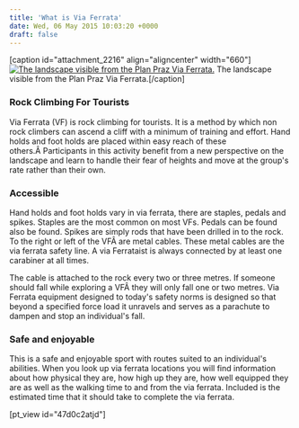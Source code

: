 ```yaml
---
title: 'What is Via Ferrata'
date: Wed, 06 May 2015 10:03:20 +0000
draft: false
---
```


\[caption id="attachment\_2216" align="aligncenter" width="660"\][![The landscape visible from the Plan Praz Via Ferrata. ](http://www.main-vision.com/richard/blog/wp-content/uploads/2015/04/1030278-1024x576.jpg)](http://www.main-vision.com/richard/blog/wp-content/uploads/2015/04/1030278.jpg) The landscape visible from the Plan Praz Via Ferrata.\[/caption\]

### Rock Climbing For Tourists

Via Ferrata (VF) is rock climbing for tourists. It is a method by which non rock climbers can ascend a cliff with a minimum of training and effort. Hand holds and foot holds are placed within easy reach of these others.Â Participants in this activity benefit from a new perspective on the landscape and learn to handle their fear of heights and move at the group's rate rather than their own.

### Accessible

Hand holds and foot holds vary in via ferrata, there are staples, pedals and spikes. Staples are the most common on most VFs. Pedals can be found also be found. Spikes are simply rods that have been drilled in to the rock. To the right or left of the VFÂ are metal cables. These metal cables are the via ferrata safety line. A via Ferrataist is always connected by at least one carabiner at all times.

The cable is attached to the rock every two or three metres. If someone should fall while exploring a VFÂ they will only fall one or two metres. Via Ferrata equipment designed to today's safety norms is designed so that beyond a specified force load it unravels and serves as a parachute to dampen and stop an individual's fall.

### Safe and enjoyable

This is a safe and enjoyable sport with routes suited to an individual's abilities. When you look up via ferrata locations you will find information about how physical they are, how high up they are, how well equipped they are as well as the walking time to and from the via ferrata. Included is the estimated time that it should take to complete the via ferrata.

\[pt\_view id="47d0c2atjd"\]